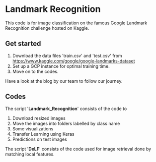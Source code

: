# Landmark Recognition
This code is for image classification on the famous Google Landmark Recognition challenge hosted on Kaggle.

## Get started
1. Download the data files 'train.csv' and 'test.csv' from https://www.kaggle.com/google/google-landmarks-dataset
2. Set up a GCP instance for optimal training time.
3. Move on to the codes.

Have a look at the blog by our team to follow our journey. 

## Codes
The script '**Landmark_Recognition**' consists of the code to
1. Download resized images
2. Move the images into folders labelled by class name
3. Some visualizations
4. Transfer Learning using Keras
5. Predictions on test images

The script '**DeLF**' consists of the code used for image retrieval done by matching local features.




